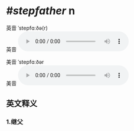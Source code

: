 # ***\#stepfather*** n
英音 ˈstepfɑːðə(r)  
英音
<audio src="./media/stepfather1_AAC.aac" controls="controls"></audio>

美音 ˈstepfɑːðər  
美音
<audio src="./media/stepfather2_AAC.aac" controls="controls"></audio>



  

英文释义
---
### 1.**继父**  


